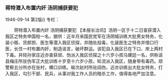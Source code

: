 ### 蒋特潜入布置内奸  汤阴捕获要犯

1946-09-14
第2版()
专栏：

　　蒋特潜入布置内奸
    汤阴捕获要犯
    【本报长治讯】汤阴一区于十二日查获潜入我区之特务申国柱一名，据供：近半月来国民党军在汤阴城训练大批男女特务，化装小贩、货郎担、医生等潜入我区侦探，并随处投毒，化装医生之特务并借口行医，长住一村布置内奸，制造谣言，破坏群运。该犯自入我区已在下口、岸上两村下毒。井陉孙家庄近亦查获顽、伪派入我区侦探之十六岁小孩马建廷一名，供称该县梅庄所驻伪军正大批训练十岁至十六岁小孩，轮流派入我区，随身带有毒药。顽警察五分所亦在张村，横口训练。榆次赵村所驻阎伪，近亦训练出大批女特务，打入我区，勾引干部、民兵，从事对我工作人员的暗杀工作，值得各地严加注意。
